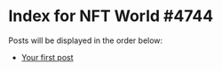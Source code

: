 # Index for NFT World #4744
Posts will be displayed in the order below:

- [Your first post](./001-first.md)

